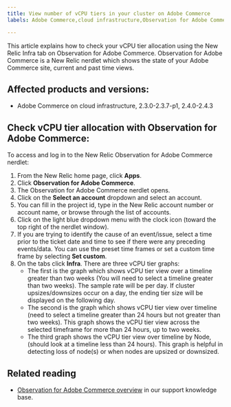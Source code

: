 ```yaml
---
title: View number of vCPU tiers in your cluster on Adobe Commerce
labels: Adobe Commerce,cloud infrastructure,Observation for Adobe Commerce,CPU,Magento,how to,New Relic,2.3.0,2.3.1,2.3.2,2.3.3,2.3.2-p2,2.3.4,2.3.3-p1,2.3.5,2.3.4-p2,2.3.5-p1,2.3.5-p2,2.3.6,2.3.6-p1,2.3.7,2.3.7-p1,2.4.0,2.4.0-p1,2.4.1,2.4.1-p1,2.4.2,2.4.2-p1,2.4.2-p2,2.4.3

---
```


This article explains how to check your vCPU tier allocation using the New Relic Infra tab on Observation for Adobe Commerce. Observation for Adobe Commerce is a New Relic nerdlet which shows the state of your Adobe Commerce site, current and past time views.

## Affected products and versions:

* Adobe Commerce on cloud infrastructure, 2.3.0-2.3.7-p1, 2.4.0-2.4.3

## Check vCPU tier allocation with Observation for Adobe Commerce:

To access and log in to the New Relic Observation for Adobe Commerce nerdlet:

1. From the New Relic home page, click **Apps**.
1. Click **Observation for Adobe Commerce**.
1. The Observation for Adobe Commerce nerdlet opens.
1. Click on the **Select an account** dropdown and select an account.
1. You can fill in the project id, type in the New Relic account number or account name, or browse through the list of accounts.
1. Click on the light blue dropdown menu with the clock icon (toward the top right of the nerdlet window).
1. If you are trying to identify the cause of an event/issue, select a time prior to the ticket date and time to see if there were any preceding events/data. You can use the preset time frames or set a custom time frame by selecting **Set custom**.
1. On the tabs click **Infra**. There are three vCPU tier graphs:
    * The first is the graph which shows vCPU tier view over a timeline greater than two weeks (You will need to select a timeline greater than two weeks). The sample rate will be per day. If cluster upsizes/downsizes occur on a day, the ending tier size will be displayed on the following day.
    * The second is the graph which shows vCPU tier view over timeline (need to select a timeline greater than 24 hours but not greater than two weeks). This graph shows the vCPU tier view across the selected timeframe for more than 24 hours, up to two weeks. 
    * The third graph shows the vCPU tier view over timeline by Node, (should look at a timeline less than 24 hours). This graph is helpful in detecting loss of node(s) or when nodes are upsized or downsized.

## Related reading

* [Observation for Adobe Commerce overview](https://support.magento.com/hc/en-us/articles/4406549696781) in our support knowledge base.
